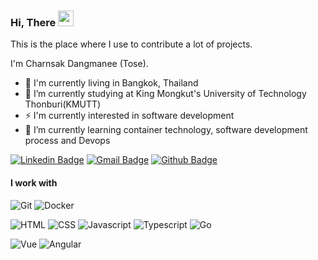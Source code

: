 ### Hi, There <img src="https://media.giphy.com/media/hvRJCLFzcasrR4ia7z/giphy.gif" width="25px">
This is the place where I use to contribute a lot of projects.

I'm Charnsak Dangmanee (Tose).
- 🚀 I'm currently living in Bangkok, Thailand
- 🔭 I’m currently studying at King Mongkut's University of Technology Thonburi(KMUTT)
- ⚡ I'm currently interested in software development
- 🌱 I’m currently learning container technology, software development process and Devops

[![Linkedin Badge](https://img.shields.io/badge/-f9uf-blue?style=flat&logo=Linkedin&logoColor=white&link=https://www.linkedin.com/in/f9uf/)](https://www.linkedin.com/in/f9uf/)
[![Gmail Badge](https://img.shields.io/badge/-charnsak.dangmanee-c14438?style=flat&logo=Gmail&logoColor=white&link=mailto:charnsak.dangmanee@gmail.com)](mailto:charnsak.dangmanee@gmail.com)
[![Github Badge](https://img.shields.io/badge/-@F9Uf-24292e?style=flat&logo=Github&logoColor=white&link=https://github.com/F9Uf)](https://github.com/F9Uf)

#### I work with
![Git](https://img.shields.io/badge/-Git-f04f33?style=flat&logo=git&logoColor=white)
![Docker](https://img.shields.io/badge/-Docker-46a1f1?style=flat&logo=docker&logoColor=white)

![HTML](https://img.shields.io/badge/-HTML-orange?style=flat&logo=html5&logoColor=white)
![CSS](https://img.shields.io/badge/-CSS-3799d6?style=flat&logo=css3&logoColor=white)
![Javascript](https://img.shields.io/badge/-Javascript-yellow?style=flat&logo=javascript&logoColor=white)
![Typescript](https://img.shields.io/badge/-Typescript-007acc?style=flat&logo=typescript&logoColor=white)
![Go](https://img.shields.io/badge/-Go-6ad7e5?style=flat&logo=go&logoColor=white)

![Vue](https://img.shields.io/badge/-Vue-35495e?style=flat&logo=vue.js&logoColor=41b883)
![Angular](https://img.shields.io/badge/-Angular-red?style=flat&logo=angular&logoColor=white)
